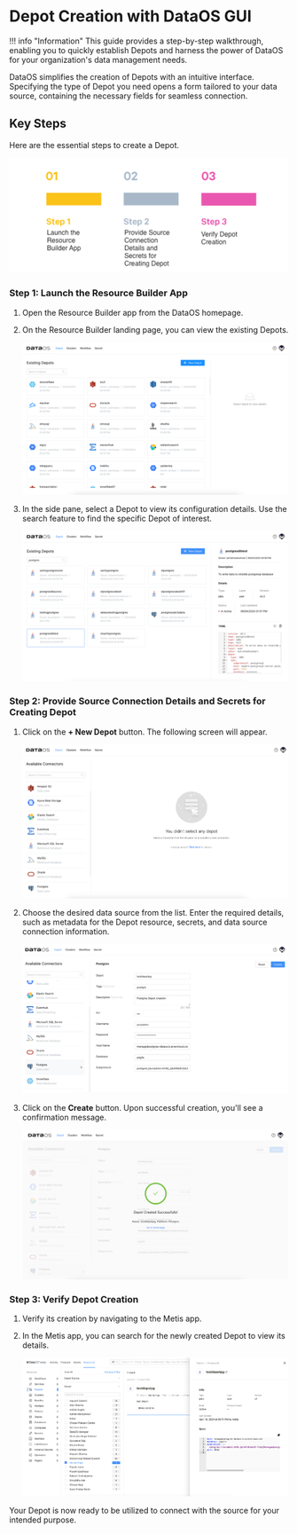 # Depot Creation with DataOS GUI

!!! info "Information"
    This guide provides a step-by-step walkthrough, enabling you to quickly establish Depots and harness the power of DataOS for your organization's data management needs. 

DataOS simplifies the creation of Depots with an intuitive interface. Specifying the type of Depot you need opens a form tailored to your data source, containing the necessary fields for seamless connection.

## Key Steps

Here are the essential steps to create a Depot.
<center>
<div style="text-align: center;">
<img src="/quick_guides/depot_creation_gui/3_depot_gui.png" alt="Steps to create a Depot" style="border: 1px grey;">
</div>
</center>



### **Step 1: Launch the Resource Builder App**

1. Open the Resource Builder app from the DataOS homepage.

2. On the Resource Builder landing page, you can view the existing Depots.
    
    ![resource_builder.png](/quick_guides/depot_creation_gui/resource_builder.png)
    
3. In the side pane, select a Depot to view its configuration details. Use the search feature to find the specific Depot of interest.
    
    ![search_depot.png](/quick_guides/depot_creation_gui/search_depot.png)
    
### **Step 2: Provide Source Connection Details and Secrets for Creating Depot**

1. Click on the **+ New Depot** button. The following screen will appear.
    
    ![select_datasource.png](/quick_guides/depot_creation_gui/select_datasource.png)
    
2. Choose the desired data source from the list. Enter the required details, such as metadata for the Depot resource, secrets, and data source connection information.
    
    ![depot_config_fields.png](/quick_guides/depot_creation_gui/depot_config_fields.png)
    
3. Click on the  **Create** button. Upon successful creation, you'll see a confirmation message.
    
    ![depot_created.png](/quick_guides/depot_creation_gui/depot_created.png)

### **Step 3: Verify Depot Creation**
    
1. Verify its creation by navigating to the Metis app. 

2. In the Metis app, you can search for the newly created Depot to view its details.
    
    ![newdepot_details_metis.png](/quick_guides/depot_creation_gui/newdepot_details_metis.png)
    

Your Depot is now ready to be utilized to connect with the source for your intended purpose.